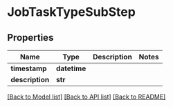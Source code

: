 # JobTaskTypeSubStep

## Properties
Name | Type | Description | Notes
------------ | ------------- | ------------- | -------------
**timestamp** | **datetime** |  | 
**description** | **str** |  | 

[[Back to Model list]](../README.md#documentation-for-models) [[Back to API list]](../README.md#documentation-for-api-endpoints) [[Back to README]](../README.md)


